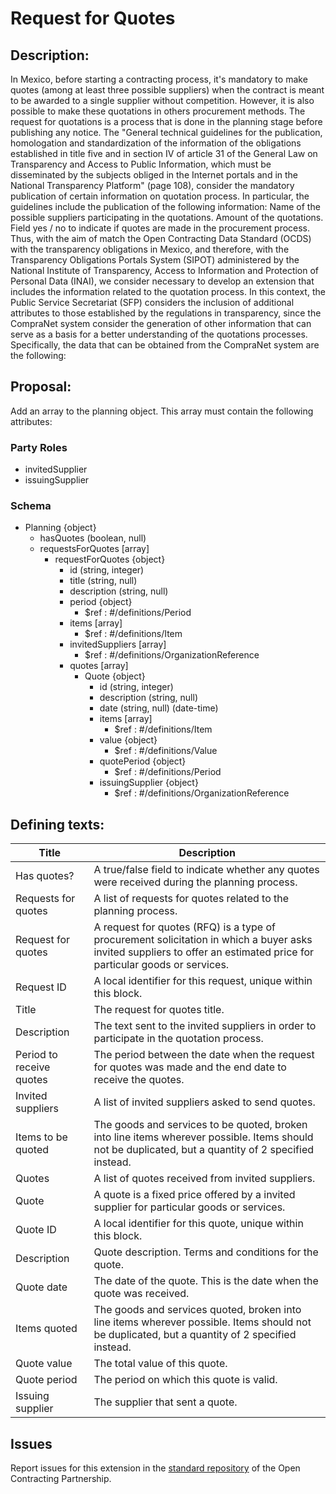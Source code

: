 # Request for Quotes
## Description:

In Mexico, before starting a contracting process, it's mandatory to make quotes (among at least three possible suppliers) when the contract is meant to be awarded to a single supplier without competition. However, it is also possible to make these quotations in others procurement methods. The request for quotations is a process that is done in the planning stage before publishing any notice.
The "General technical guidelines for the publication, homologation and standardization of the information of the obligations established in title five and in section IV of article 31 of the General Law on Transparency and Access to Public Information, which must be disseminated by the subjects obliged in the Internet portals and in the National Transparency Platform" (page 108), consider the mandatory publication of certain information on quotation process.
In particular, the guidelines include the publication of the following information:
Name of the possible suppliers participating in the quotations.
Amount of the quotations.
Field yes / no to indicate if quotes are made in the procurement process.
Thus, with the aim of match the Open Contracting Data Standard (OCDS) with the transparency obligations in Mexico, and therefore, with the Transparency Obligations Portals System (SIPOT) administered by the National Institute of Transparency, Access to Information and Protection of Personal Data (INAI), we consider necessary to develop an extension that includes the information related to the quotation process.
In this context, the Public Service Secretariat (SFP) considers the inclusion of additional attributes to those established by the regulations in transparency, since the CompraNet system consider the generation of other information that can serve as a basis for a better understanding of the quotations processes.
Specifically, the data that can be obtained from the CompraNet system are the following:

## Proposal:

Add an array to the planning object. This array must contain the following attributes:

### Party Roles
- invitedSupplier
- issuingSupplier

### Schema
- Planning {object} 
  - hasQuotes (boolean, null)
  - requestsForQuotes [array]
    - requestForQuotes {object}
      - id (string, integer)
      - title (string, null)
      - description (string, null)
      - period {object} 
        - $ref : #/definitions/Period
      - items [array] 
        - $ref : #/definitions/Item
      - invitedSuppliers [array]
        - $ref : #/definitions/OrganizationReference
      - quotes [array] 
        - Quote {object}
          - id (string, integer)
          - description (string, null)
          - date (string, null) (date-time)
          - items [array]
            - $ref : #/definitions/Item
          - value {object}
            - $ref : #/definitions/Value
          - quotePeriod {object}
            - $ref : #/definitions/Period
          - issuingSupplier {object}
            - $ref : #/definitions/OrganizationReference


## Defining texts:


**Title** | **Description**
--|--
Has quotes? | A true/false field to indicate whether any quotes were received during the planning process.
Requests for quotes | A list of requests for quotes related to the planning process.
Request for quotes | A request for quotes (RFQ) is a type of procurement solicitation in which a buyer asks invited suppliers to offer an estimated price for particular goods or services.
Request ID | A local identifier for this request, unique within this block.
Title | The request for quotes title.
Description | The text sent to the invited suppliers in order to participate in the quotation process.
Period to receive quotes | The period between the date when the request for quotes was made and the end date to receive the quotes.
Invited suppliers | A list of invited suppliers asked to send quotes.
Items to be quoted | The goods and services to be quoted, broken into line items wherever possible. Items should not be duplicated, but a quantity of 2 specified instead.
Quotes | A list of quotes received from invited suppliers.
Quote | A quote is a fixed price offered by a invited supplier for particular goods or services.
Quote ID | A local identifier for this quote, unique within this block.
Description | Quote description. Terms and conditions for the quote.
Quote date | The date of the quote. This is the date when the quote was received.
Items quoted | The goods and services quoted, broken into line items wherever possible. Items should not be duplicated, but a quantity of 2 specified instead.
Quote value | The total value of this quote.
Quote period | The period on which this quote is valid.
Issuing supplier | The supplier that sent a quote.

## Issues 

Report issues for this extension in the [standard repository](https://github.com/open-contracting/standard/issues/599) of the Open Contracting Partnership.
